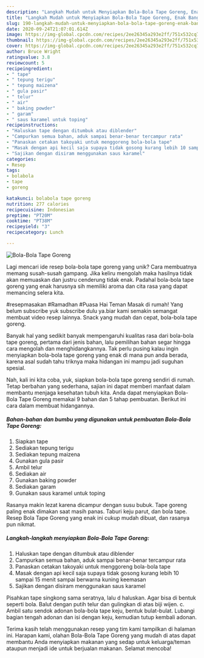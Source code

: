 ```yaml
---
description: "Langkah Mudah untuk Menyiapkan Bola-Bola Tape Goreng, Enak Banget"
title: "Langkah Mudah untuk Menyiapkan Bola-Bola Tape Goreng, Enak Banget"
slug: 190-langkah-mudah-untuk-menyiapkan-bola-bola-tape-goreng-enak-banget
date: 2020-09-24T21:07:01.614Z
image: https://img-global.cpcdn.com/recipes/2ee26345a293e2ff/751x532cq70/bola-bola-tape-goreng-foto-resep-utama.jpg
thumbnail: https://img-global.cpcdn.com/recipes/2ee26345a293e2ff/751x532cq70/bola-bola-tape-goreng-foto-resep-utama.jpg
cover: https://img-global.cpcdn.com/recipes/2ee26345a293e2ff/751x532cq70/bola-bola-tape-goreng-foto-resep-utama.jpg
author: Bruce Wright
ratingvalue: 3.8
reviewcount: 5
recipeingredient:
- " tape"
- " tepung terigu"
- " tepung maizena"
- " gula pasir"
- " telur"
- " air"
- " baking powder"
- " garam"
- " saus karamel untuk toping"
recipeinstructions:
- "Haluskan tape dengan ditumbuk atau diblender"
- "Campurkan semua bahan, aduk sampai benar-benar tercampur rata"
- "Panaskan cetakan takoyaki untuk menggoreng bola-bola tape"
- "Masak dengan api kecil saja supaya tidak gosong kurang lebih 10 sampai 15 menit sampai berwarna kuning keemasan"
- "Sajikan dengan disiram menggunakan saus karamel"
categories:
- Resep
tags:
- bolabola
- tape
- goreng

katakunci: bolabola tape goreng 
nutrition: 277 calories
recipecuisine: Indonesian
preptime: "PT20M"
cooktime: "PT38M"
recipeyield: "3"
recipecategory: Lunch

---
```



![Bola-Bola Tape Goreng](https://img-global.cpcdn.com/recipes/2ee26345a293e2ff/751x532cq70/bola-bola-tape-goreng-foto-resep-utama.jpg)

Lagi mencari ide resep bola-bola tape goreng yang unik? Cara membuatnya memang susah-susah gampang. Jika keliru mengolah maka hasilnya tidak akan memuaskan dan justru cenderung tidak enak. Padahal bola-bola tape goreng yang enak harusnya sih memiliki aroma dan cita rasa yang dapat memancing selera kita.

#resepmasakan #Ramadhan #Puasa Hai Teman Masak di rumah! Yang belum subscribe yuk subscribe dulu ya.biar kami semakin semangat membuat video resep lainnya. Snack yang mudah dan cepat, bola-bola tape goreng.

Banyak hal yang sedikit banyak mempengaruhi kualitas rasa dari bola-bola tape goreng, pertama dari jenis bahan, lalu pemilihan bahan segar hingga cara mengolah dan menghidangkannya. Tak perlu pusing kalau ingin menyiapkan bola-bola tape goreng yang enak di mana pun anda berada, karena asal sudah tahu triknya maka hidangan ini mampu jadi suguhan spesial.


Nah, kali ini kita coba, yuk, siapkan bola-bola tape goreng sendiri di rumah. Tetap berbahan yang sederhana, sajian ini dapat memberi manfaat dalam membantu menjaga kesehatan tubuh kita. Anda dapat menyiapkan Bola-Bola Tape Goreng memakai 9 bahan dan 5 tahap pembuatan. Berikut ini cara dalam membuat hidangannya.

<!--inarticleads1-->

##### Bahan-bahan dan bumbu yang digunakan untuk pembuatan Bola-Bola Tape Goreng:

1. Siapkan  tape
1. Sediakan  tepung terigu
1. Sediakan  tepung maizena
1. Gunakan  gula pasir
1. Ambil  telur
1. Sediakan  air
1. Gunakan  baking powder
1. Sediakan  garam
1. Gunakan  saus karamel untuk toping


Rasanya makin lezat karena dicampur dengan susu bubuk. Tape goreng paling enak dimakan saat masih panas. Taburi keju parut, dan bola tape. Resep Bola Tape Goreng yang enak ini cukup mudah dibuat, dan rasanya pun nikmat. 

<!--inarticleads2-->

##### Langkah-langkah menyiapkan Bola-Bola Tape Goreng:

1. Haluskan tape dengan ditumbuk atau diblender
1. Campurkan semua bahan, aduk sampai benar-benar tercampur rata
1. Panaskan cetakan takoyaki untuk menggoreng bola-bola tape
1. Masak dengan api kecil saja supaya tidak gosong kurang lebih 10 sampai 15 menit sampai berwarna kuning keemasan
1. Sajikan dengan disiram menggunakan saus karamel


Pisahkan tape singkong sama seratnya, lalu d haluskan. Agar bisa di bentuk seperti bola. Balut dengan putih telur dan gulingkan di atas biji wijen. c. Ambil satu sendok adonan bola-bola tape keju, bentuk bulat-bulat. Lubangi bagian tengah adonan dan isi dengan keju, kemudian tutup kembali adonan. 

Terima kasih telah menggunakan resep yang tim kami tampilkan di halaman ini. Harapan kami, olahan Bola-Bola Tape Goreng yang mudah di atas dapat membantu Anda menyiapkan makanan yang sedap untuk keluarga/teman ataupun menjadi ide untuk berjualan makanan. Selamat mencoba!
